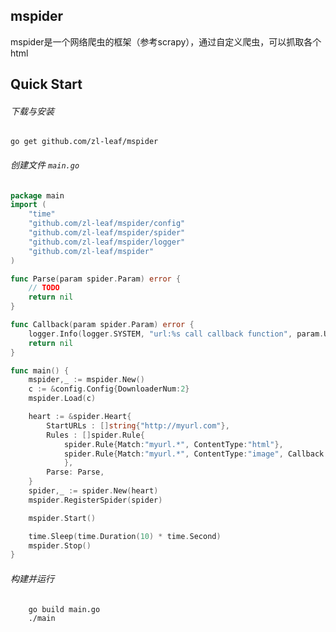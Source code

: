## mspider
mspider是一个网络爬虫的框架（参考scrapy），通过自定义爬虫，可以抓取各个html
## Quick Start
###### 下载与安装
    go get github.com/zl-leaf/mspider

###### 创建文件 `main.go`
```go
package main
import (
    "time"
    "github.com/zl-leaf/mspider/config"
    "github.com/zl-leaf/mspider/spider"
    "github.com/zl-leaf/mspider/logger"
    "github.com/zl-leaf/mspider"
)

func Parse(param spider.Param) error {
    // TODO
    return nil
}

func Callback(param spider.Param) error {
    logger.Info(logger.SYSTEM, "url:%s call callback function", param.URL)
    return nil
}

func main() {
    mspider,_ := mspider.New()
    c := &config.Config{DownloaderNum:2}
    mspider.Load(c)

    heart := &spider.Heart{
        StartURLs : []string{"http://myurl.com"},
        Rules : []spider.Rule{
            spider.Rule{Match:"myurl.*", ContentType:"html"},
            spider.Rule{Match:"myurl.*", ContentType:"image", Callback:Callback},
            },
        Parse: Parse,
    }
    spider,_ := spider.New(heart)
    mspider.RegisterSpider(spider)

    mspider.Start()

    time.Sleep(time.Duration(10) * time.Second)
    mspider.Stop()
}
```

###### 构建并运行
```bash
    go build main.go
    ./main
```
